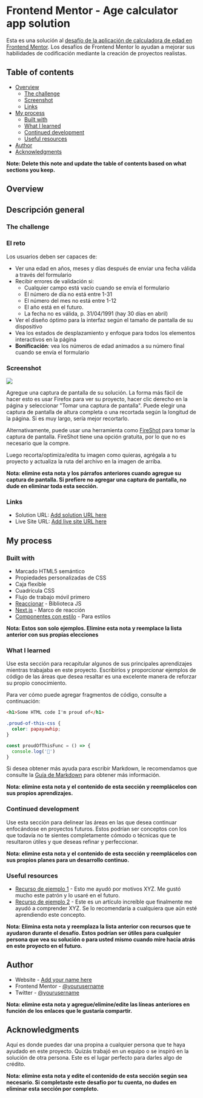 # Frontend Mentor - Age calculator app solution

Esta es una solución al [desafío de la aplicación de calculadora de edad en Frontend Mentor](https://www.frontendmentor.io/challenges/age-calculator-app-dF9DFFpj-Q). Los desafíos de Frontend Mentor lo ayudan a mejorar sus habilidades de codificación mediante la creación de proyectos realistas.

## Table of contents

- [Overview](#overview)
  - [The challenge](#the-challenge)
  - [Screenshot](#screenshot)
  - [Links](#links)
- [My process](#my-process)
  - [Built with](#built-with)
  - [What I learned](#what-i-learned)
  - [Continued development](#continued-development)
  - [Useful resources](#useful-resources)
- [Author](#author)
- [Acknowledgments](#acknowledgments)

**Note: Delete this note and update the table of contents based on what sections you keep.**

## Overview
## Descripción general

### The challenge
### El reto

Los usuarios deben ser capaces de:

- Ver una edad en años, meses y días después de enviar una fecha válida a través del formulario
- Recibir errores de validación si:
   - Cualquier campo está vacío cuando se envía el formulario
   - El número de día no está entre 1-31
   - El número del mes no está entre 1-12
   - El año está en el futuro.
   - La fecha no es válida, p. 31/04/1991 (hay 30 días en abril)
- Ver el diseño óptimo para la interfaz según el tamaño de pantalla de su dispositivo
- Vea los estados de desplazamiento y enfoque para todos los elementos interactivos en la página
- **Bonificación**: vea los números de edad animados a su número final cuando se envía el formulario

### Screenshot

![](./screenshot.jpg)

Agregue una captura de pantalla de su solución. La forma más fácil de hacer esto es usar Firefox para ver su proyecto, hacer clic derecho en la página y seleccionar "Tomar una captura de pantalla". Puede elegir una captura de pantalla de altura completa o una recortada según la longitud de la página. Si es muy largo, sería mejor recortarlo.

Alternativamente, puede usar una herramienta como [FireShot](https://getfireshot.com/) para tomar la captura de pantalla. FireShot tiene una opción gratuita, por lo que no es necesario que la compre.

Luego recorta/optimiza/edita tu imagen como quieras, agrégala a tu proyecto y actualiza la ruta del archivo en la imagen de arriba.

**Nota: elimine esta nota y los párrafos anteriores cuando agregue su captura de pantalla. Si prefiere no agregar una captura de pantalla, no dude en eliminar toda esta sección.**

### Links

- Solution URL: [Add solution URL here](https://your-solution-url.com)
- Live Site URL: [Add live site URL here](https://your-live-site-url.com)

## My process

### Built with

- Marcado HTML5 semántico
- Propiedades personalizadas de CSS
- Caja flexible
- Cuadrícula CSS
- Flujo de trabajo móvil primero
- [Reaccionar](https://reactjs.org/) - Biblioteca JS
- [Next.js](https://nextjs.org/) - Marco de reacción
- [Componentes con estilo](https://styled-components.com/) - Para estilos

**Nota: Estos son solo ejemplos. Elimine esta nota y reemplace la lista anterior con sus propias elecciones**

### What I learned

Use esta sección para recapitular algunos de sus principales aprendizajes mientras trabajaba en este proyecto. Escribirlos y proporcionar ejemplos de código de las áreas que desea resaltar es una excelente manera de reforzar su propio conocimiento.

Para ver cómo puede agregar fragmentos de código, consulte a continuación:

```html
<h1>Some HTML code I'm proud of</h1>
```
```css
.proud-of-this-css {
  color: papayawhip;
}
```
```js
const proudOfThisFunc = () => {
  console.log('🎉')
}
```

Si desea obtener más ayuda para escribir Markdown, le recomendamos que consulte la [Guía de Markdown](https://www.markdownguide.org/) para obtener más información.

**Nota: elimine esta nota y el contenido de esta sección y reemplácelos con sus propios aprendizajes.**

### Continued development

Use esta sección para delinear las áreas en las que desea continuar enfocándose en proyectos futuros. Estos podrían ser conceptos con los que todavía no te sientes completamente cómodo o técnicas que te resultaron útiles y que deseas refinar y perfeccionar.

**Nota: elimine esta nota y el contenido de esta sección y reemplácelos con sus propios planes para un desarrollo continuo.**

### Useful resources

- [Recurso de ejemplo 1](https://www.example.com) - Esto me ayudó por motivos XYZ. Me gustó mucho este patrón y lo usaré en el futuro.
- [Recurso de ejemplo 2](https://www.example.com) - Este es un artículo increíble que finalmente me ayudó a comprender XYZ. Se lo recomendaría a cualquiera que aún esté aprendiendo este concepto.

**Nota: Elimina esta nota y reemplaza la lista anterior con recursos que te ayudaron durante el desafío. Estos podrían ser útiles para cualquier persona que vea su solución o para usted mismo cuando mire hacia atrás en este proyecto en el futuro.**

## Author

- Website - [Add your name here](https://www.your-site.com)
- Frontend Mentor - [@yourusername](https://www.frontendmentor.io/profile/yourusername)
- Twitter - [@yourusername](https://www.twitter.com/yourusername)

**Nota: elimine esta nota y agregue/elimine/edite las líneas anteriores en función de los enlaces que le gustaría compartir.**

## Acknowledgments

Aquí es donde puedes dar una propina a cualquier persona que te haya ayudado en este proyecto. Quizás trabajó en un equipo o se inspiró en la solución de otra persona. Este es el lugar perfecto para darles algo de crédito.

**Nota: elimine esta nota y edite el contenido de esta sección según sea necesario. Si completaste este desafío por tu cuenta, no dudes en eliminar esta sección por completo.**
